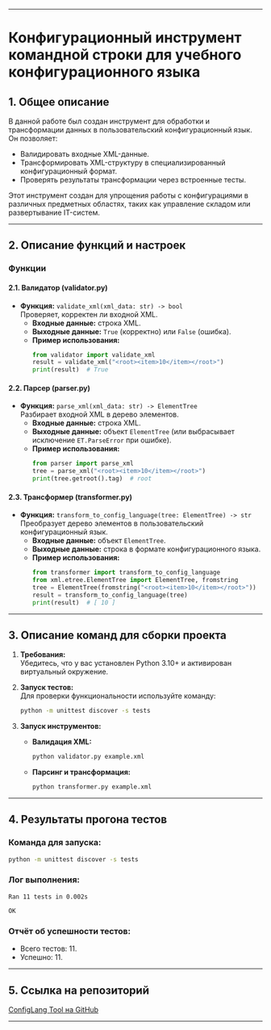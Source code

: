
---

# Конфигурационный инструмент командной строки для учебного конфигурационного языка

## 1. Общее описание  
В данной работе был создан инструмент для обработки и трансформации данных в пользовательский конфигурационный язык.  
Он позволяет:  
- Валидировать входные XML-данные.  
- Трансформировать XML-структуру в специализированный конфигурационный формат.  
- Проверять результаты трансформации через встроенные тесты.

Этот инструмент создан для упрощения работы с конфигурациями в различных предметных областях, таких как управление складом или развертывание IT-систем.

---

## 2. Описание функций и настроек  

### Функции  

#### 2.1. Валидатор (validator.py)  
- **Функция:** `validate_xml(xml_data: str) -> bool`  
  Проверяет, корректен ли входной XML.  
  - **Входные данные:** строка XML.  
  - **Выходные данные:** `True` (корректно) или `False` (ошибка).  
  - **Пример использования:**  
    ```python
    from validator import validate_xml
    result = validate_xml("<root><item>10</item></root>")
    print(result)  # True
    ```

#### 2.2. Парсер (parser.py)  
- **Функция:** `parse_xml(xml_data: str) -> ElementTree`  
  Разбирает входной XML в дерево элементов.  
  - **Входные данные:** строка XML.  
  - **Выходные данные:** объект `ElementTree` (или выбрасывает исключение `ET.ParseError` при ошибке).  
  - **Пример использования:**  
    ```python
    from parser import parse_xml
    tree = parse_xml("<root><item>10</item></root>")
    print(tree.getroot().tag)  # root
    ```

#### 2.3. Трансформер (transformer.py)  
- **Функция:** `transform_to_config_language(tree: ElementTree) -> str`  
  Преобразует дерево элементов в пользовательский конфигурационный язык.  
  - **Входные данные:** объект `ElementTree`.  
  - **Выходные данные:** строка в формате конфигурационного языка.  
  - **Пример использования:**  
    ```python
    from transformer import transform_to_config_language
    from xml.etree.ElementTree import ElementTree, fromstring
    tree = ElementTree(fromstring("<root><item>10</item></root>"))
    result = transform_to_config_language(tree)
    print(result)  # [ 10 ]
    ```

---

## 3. Описание команд для сборки проекта  

1. **Требования:**  
   Убедитесь, что у вас установлен Python 3.10+ и активирован виртуальный окружение.  

2. **Запуск тестов:**  
   Для проверки функциональности используйте команду:  
   ```bash
   python -m unittest discover -s tests
   ```

3. **Запуск инструментов:**  
   - **Валидация XML:**  
     ```bash
     python validator.py example.xml
     ```
   - **Парсинг и трансформация:**  
     ```bash
     python transformer.py example.xml
     ```

---


## 4. Результаты прогона тестов  

### Команда для запуска:  
```bash
python -m unittest discover -s tests
```

### Лог выполнения:  
```
Ran 11 tests in 0.002s

OK
```

### Отчёт об успешности тестов:  
- Всего тестов: 11.  
- Успешно: 11.  

---

## 5. Ссылка на репозиторий  

[ConfigLang Tool на GitHub](https://github.com/riakkka/konfig.homeworks.git)

---
